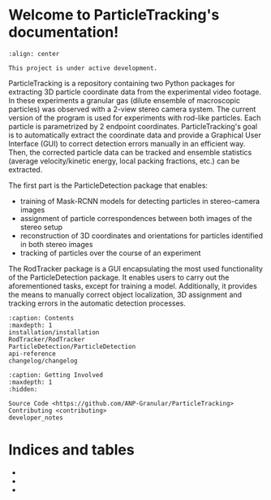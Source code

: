# Welcome to ParticleTracking's documentation!
```{image} ../../RodTracker/src/RodTracker/resources/logo.png
:align: center
```
```{note}
This project is under active development.
```

ParticleTracking is a repository containing two Python packages for extracting 3D particle coordinate data from the experimental video footage.
In these experiments a granular gas (dilute ensemble of macroscopic particles) was observed with a 2-view stereo camera system.
The current version of the program is used for experiments with rod-like particles. Each particle is parametrized by 2 endpoint coordinates.
ParticleTracking's goal is to automatically extract the coordinate data and provide a Graphical User Interface (GUI) to correct detection errors manually in an efficient way.
Then, the corrected particle data can be tracked and ensemble statistics (average velocity/kinetic energy, local packing fractions, etc.) can be extracted.

The first part is the ParticleDetection package that enables:
- training of Mask-RCNN models for detecting particles in stereo-camera images
- assignment of particle correspondences between both images of the stereo setup
- reconstruction of 3D coordinates and orientations for particles identified in both stereo images
- tracking of particles over the course of an experiment

The RodTracker package is a GUI encapsulating the most used functionality of the ParticleDetection package. It enables users to carry out the aforementioned tasks, except for training a model. Additionally, it provides the means to manually correct object localization, 3D assignment and tracking errors in the automatic detection processes.

```{toctree}
:caption: Contents
:maxdepth: 1
installation/installation
RodTracker/RodTracker
ParticleDetection/ParticleDetection
api-reference
changelog/changelog
```

```{toctree}
:caption: Getting Involved
:maxdepth: 1
:hidden:

Source Code <https://github.com/ANP-Granular/ParticleTracking>
Contributing <contributing>
developer_notes
```

# Indices and tables

- [](genindex)
- [](modindex)
- [](search)
